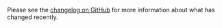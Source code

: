 Please see the [changelog on GitHub](https://github.com/VanOns/get-merged-pull-requests-action/blob/master/CHANGELOG.md) for more
information about what has changed recently.